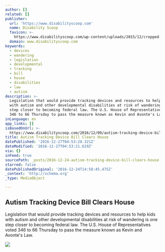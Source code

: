 ```yaml
---
author: []
related: []
publisher:
  url: 'https://www.disabilityscoop.com'
  name: Disability Scoop
  favicon: >-
    https://www.disabilityscoop.com/wp-content/uploads/2015/12/cropped-favicon-192x192.png
  domain: www.disabilityscoop.com
keywords:
  - devices
  - wandering
  - legislation
  - developmental
  - tracking
  - bill
  - house
  - disabilities
  - law
  - autism
description: >-
  Legislation that would provide tracking devices and resources to help kids
  with autism and other developmental disabilities at risk of wandering is one
  step closer to becoming federal law. The U.S. House of Representatives voted
  346 to 66 Thursday to pass the measure known as Kevin and Avonte's Law.
inLanguage: en
app_links: []
isBasedOnUrl: >-
  https://www.disabilityscoop.com/2016/12/09/autism-tracking-device-bill-house/23109/
title: Autism Tracking Device Bill Clears House
datePublished: '2016-12-27T04:53:28.321Z'
dateModified: '2016-12-27T04:53:21.629Z'
via: {}
inFeed: true
sourcePath: _posts/2016-12-24-autism-tracking-device-bill-clears-house.md
starred: false
datePublishedOriginal: '2016-12-24T14:58:45.475Z'
_context: 'http://schema.org'
_type: MediaObject

---
```

<article style=""><h1>Autism Tracking Device Bill Clears House</h1><p>Legislation that would provide tracking devices and resources to help kids with autism and other developmental disabilities at risk of wandering is one step closer to becoming federal law. The U.S. House of Representatives voted 346 to 66 Thursday to pass the measure known as Kevin and Avonte's Law.</p><img src="https://www.disabilityscoop.com/wp-content/uploads/2016/12/ds161209_wandering.jpg" /></article>